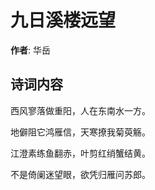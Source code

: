 # 九日溪楼远望

**作者**: 华岳

## 诗词内容

西风寥落做重阳，人在东南水一方。

地僻阻它鸿雁信，天寒撩我菊萸觞。

江澄素练鱼翻赤，叶剪红绡蟹结黄。

不是倚阑迷望眼，欲凭归雁问苏郎。

